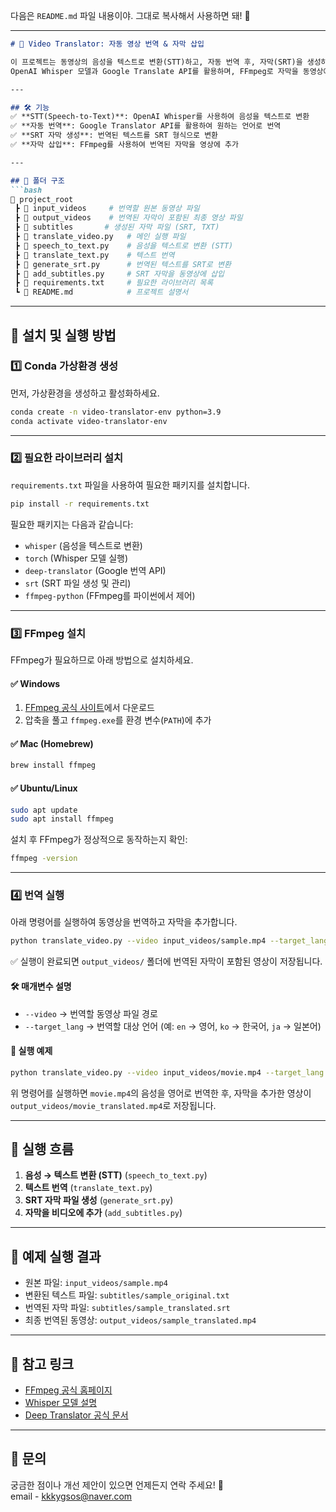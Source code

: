 다음은 `README.md` 파일 내용이야. 그대로 복사해서 사용하면 돼! 🚀  

---

```markdown
# 🎥 Video Translator: 자동 영상 번역 & 자막 삽입

이 프로젝트는 동영상의 음성을 텍스트로 변환(STT)하고, 자동 번역 후, 자막(SRT)을 생성하여 영상에 삽입하는 파이프라인을 제공합니다.  
OpenAI Whisper 모델과 Google Translate API를 활용하며, FFmpeg로 자막을 동영상에 합성합니다.

---

## 🛠 기능
✅ **STT(Speech-to-Text)**: OpenAI Whisper를 사용하여 음성을 텍스트로 변환  
✅ **자동 번역**: Google Translator API를 활용하여 원하는 언어로 번역  
✅ **SRT 자막 생성**: 번역된 텍스트를 SRT 형식으로 변환  
✅ **자막 삽입**: FFmpeg를 사용하여 번역된 자막을 영상에 추가  

---

## 📂 폴더 구조
```bash
📂 project_root
 ┣ 📂 input_videos     # 번역할 원본 동영상 파일
 ┣ 📂 output_videos    # 번역된 자막이 포함된 최종 영상 파일
 ┣ 📂 subtitles       # 생성된 자막 파일 (SRT, TXT)
 ┣ 📜 translate_video.py   # 메인 실행 파일
 ┣ 📜 speech_to_text.py    # 음성을 텍스트로 변환 (STT)
 ┣ 📜 translate_text.py    # 텍스트 번역
 ┣ 📜 generate_srt.py      # 번역된 텍스트를 SRT로 변환
 ┣ 📜 add_subtitles.py     # SRT 자막을 동영상에 삽입
 ┣ 📜 requirements.txt     # 필요한 라이브러리 목록
 ┗ 📜 README.md            # 프로젝트 설명서
```

---

## 🚀 설치 및 실행 방법

### 1️⃣ **Conda 가상환경 생성**
먼저, 가상환경을 생성하고 활성화하세요.

```bash
conda create -n video-translator-env python=3.9
conda activate video-translator-env
```

---

### 2️⃣ **필요한 라이브러리 설치**
`requirements.txt` 파일을 사용하여 필요한 패키지를 설치합니다.

```bash
pip install -r requirements.txt
```

필요한 패키지는 다음과 같습니다:
- `whisper` (음성을 텍스트로 변환)
- `torch` (Whisper 모델 실행)
- `deep-translator` (Google 번역 API)
- `srt` (SRT 파일 생성 및 관리)
- `ffmpeg-python` (FFmpeg를 파이썬에서 제어)

---

### 3️⃣ **FFmpeg 설치**
FFmpeg가 필요하므로 아래 방법으로 설치하세요.

#### ✅ **Windows**
1. [FFmpeg 공식 사이트](https://ffmpeg.org/download.html)에서 다운로드  
2. 압축을 풀고 `ffmpeg.exe`를 환경 변수(`PATH`)에 추가

#### ✅ **Mac (Homebrew)**
```bash
brew install ffmpeg
```

#### ✅ **Ubuntu/Linux**
```bash
sudo apt update
sudo apt install ffmpeg
```

설치 후 FFmpeg가 정상적으로 동작하는지 확인:
```bash
ffmpeg -version
```

--- 

### 4️⃣ **번역 실행**
아래 명령어를 실행하여 동영상을 번역하고 자막을 추가합니다.

```bash
python translate_video.py --video input_videos/sample.mp4 --target_lang ko
```

✅ 실행이 완료되면 `output_videos/` 폴더에 번역된 자막이 포함된 영상이 저장됩니다.  

#### 🛠 매개변수 설명
- `--video` → 번역할 동영상 파일 경로  
- `--target_lang` → 번역할 대상 언어 (예: `en` → 영어, `ko` → 한국어, `ja` → 일본어)  

#### 📌 실행 예제
```bash
python translate_video.py --video input_videos/movie.mp4 --target_lang en
```
위 명령어를 실행하면 `movie.mp4`의 음성을 영어로 번역한 후, 자막을 추가한 영상이 `output_videos/movie_translated.mp4`로 저장됩니다.

---

## 🎯 실행 흐름
1. **음성 → 텍스트 변환 (STT)** (`speech_to_text.py`)
2. **텍스트 번역** (`translate_text.py`)
3. **SRT 자막 파일 생성** (`generate_srt.py`)
4. **자막을 비디오에 추가** (`add_subtitles.py`)

---

## 📌 예제 실행 결과
- 원본 파일: `input_videos/sample.mp4`
- 변환된 텍스트 파일: `subtitles/sample_original.txt`
- 번역된 자막 파일: `subtitles/sample_translated.srt`
- 최종 번역된 동영상: `output_videos/sample_translated.mp4`

---

## 🔗 참고 링크
- [FFmpeg 공식 홈페이지](https://ffmpeg.org/)
- [Whisper 모델 설명](https://github.com/openai/whisper)
- [Deep Translator 공식 문서](https://pypi.org/project/deep-translator/)

---

## 📢 문의
궁금한 점이나 개선 제안이 있으면 언제든지 연락 주세요! 🚀  
email - kkkygsos@naver.com
